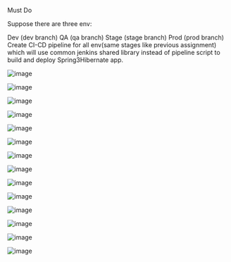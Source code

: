 Must Do


Suppose there are three env:

Dev (dev branch)
QA (qa branch)
Stage (stage branch)
Prod (prod branch)
Create CI-CD pipeline for all env(same stages like previous assignment) which will use common jenkins shared library instead of pipeline script to build and deploy Spring3Hibernate app.

![image](images/slb1.png)

![image](images/slb2.png)

![image](images/slb3.png)

![image](images/slb4.png)

![image](images/slb5.png)

![image](images/slb6.png)

![image](images/cnf1.png)

![image](images/cnf2.png)

![image](images/slb7.png)

![image](images/slb8.png)

![image](images/slb9.png)

![image](images/slb10.png)

![image](images/slb11.png)

![image](images/slb12.png)